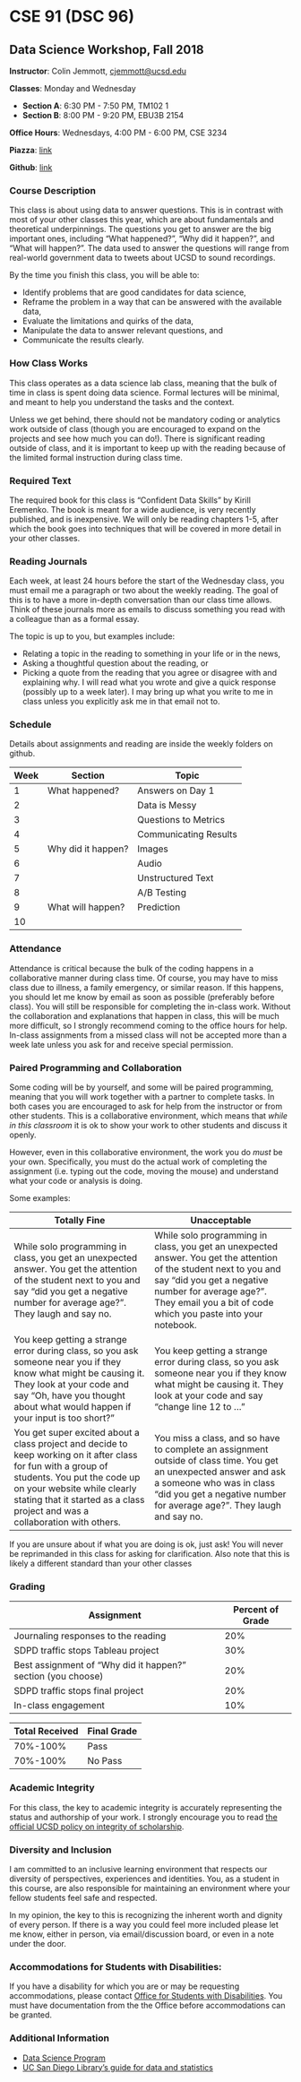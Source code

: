 # CSE 91 (DSC 96)
## Data Science Workshop, Fall 2018

**Instructor**: Colin Jemmott, cjemmott@ucsd.edu

**Classes**: Monday and Wednesday
* **Section A**: 6:30 PM - 7:50 PM, TM102 1
* **Section B**: 8:00 PM - 9:20 PM, EBU3B 2154

**Office Hours**: Wednesdays, 4:00 PM - 6:00 PM, CSE 3234

**Piazza**: [link](https://piazza.com/class/jm55qhxff665xt)

**Github**: [link](https://github.com/jemmott/dsc-96/)

### Course Description
This class is about using data to answer questions.  This is in contrast with most of your other classes this year, which are about fundamentals and theoretical underpinnings.  The questions you get to answer are the big important ones, including “What happened?”, “Why did it happen?”, and “What will happen?”.  The data used to answer the questions will range from real-world government data to tweets about UCSD to sound recordings. 

By the time you finish this class, you will be able to:
* Identify problems that are good candidates for data science,
* Reframe the problem in a way that can be answered with the available data,
* Evaluate the limitations and quirks of the data,
* Manipulate the data to answer relevant questions, and
* Communicate the results clearly.

### How Class Works
This class operates as a data science lab class, meaning that the bulk of time in class is spent doing data science.  Formal lectures will be minimal, and meant to help you understand the tasks and the context.

Unless we get behind, there should not be mandatory coding or analytics work outside of class (though you are encouraged to expand on the projects and see how much you can do!).  There is significant reading outside of class, and it is important to keep up with the reading because of the limited formal instruction during class time.

### Required Text
The required book for this class is “Confident Data Skills” by Kirill Eremenko.  The book is meant for a wide audience, is very recently published, and is inexpensive.  We will only be reading chapters 1-5, after which the book goes into techniques that will be covered in more detail in your other classes.  

### Reading Journals
Each week, at least 24 hours before the start of the Wednesday class, you must email me a paragraph or two about the weekly reading.  The goal of this is to have a more in-depth conversation than our class time allows.  Think of these journals more as emails to discuss something you read with a colleague than as a formal essay.

The topic is up to you, but examples include:
* Relating a topic in the reading to something in your life or in the news,
* Asking a thoughtful question about the reading, or
* Picking a quote from the reading that you agree or disagree with and explaining why.
I will read what you wrote and give a quick response (possibly up to a week later).  I may bring up what you write to me in class unless you explicitly ask me in that email not to.

### Schedule
Details about assignments and reading are inside the weekly folders on github.

Week | Section | Topic
--- | --- | ---
1 | What happened? | Answers on Day 1
2 |  | Data is Messy
3 |  | Questions to Metrics
4 |  | Communicating Results
5 | Why did it happen? | Images
6 |  | Audio
7 |  | Unstructured Text
8 |  | A/B Testing
9 | What will happen? | Prediction
10 |  | 

### Attendance
Attendance is critical because the bulk of the coding happens in a collaborative manner during class time.  Of course, you may have to miss class due to illness, a family emergency, or similar reason.  If this happens, you should let me know by email as soon as possible (preferably before class).  You will still be responsible for completing the in-class work.  Without the collaboration and explanations that happen in class, this will be much more difficult, so I strongly recommend coming to the office hours for help.  In-class assignments from a missed class will not be accepted more than a week late unless you ask for and receive special permission.

### Paired Programming and Collaboration
Some coding will be by yourself, and some will be paired programming, meaning that you will work together with a partner to complete tasks.  In both cases you are encouraged to ask for help from the instructor or from other students.  This is a collaborative environment, which means that *while in this classroom* it is ok to show your work to other students and discuss it openly.

However, even in this collaborative environment, the work you do *must* be your own.  Specifically, you must do the actual work of completing the assignment (i.e. typing out the code, moving the mouse) and understand what your code or analysis is doing.

Some examples:

Totally Fine | Unacceptable
--- | ---
While solo programming in class, you get an unexpected answer.  You get the attention of the student next to you and say “did you get a negative number for average age?”.  They laugh and say no. | While solo programming in class, you get an unexpected answer.  You get the attention of the student next to you and say “did you get a negative number for average age?”.  They email you a bit of code which you paste into your notebook.
You keep getting a strange error during class, so you ask someone near you if they know what might be causing it.  They look at your code and say “Oh, have you thought about what would happen if your input is too short?” | You keep getting a strange error during class, so you ask someone near you if they know what might be causing it.  They look at your code and say “change line 12 to …”
You get super excited about a class project and decide to keep working on it after class for fun with a group of students.  You put the code up on your website while clearly stating that it started as a class project and was a collaboration with others. | You miss a class, and so have to complete an assignment outside of class time.  You get an unexpected answer and ask a someone who was in class “did you get a negative number for average age?”.  They laugh and say no.

If you are unsure about if what you are doing is ok, just ask!  You will never be reprimanded in this class for asking for clarification. Also note that this is likely a different standard than your other classes

### Grading
Assignment | Percent of Grade
--- | ---
Journaling responses to the reading | 20%
SDPD traffic stops Tableau project | 30%
Best assignment of “Why did it happen?” section (you choose) | 20%
SDPD traffic stops final project | 20%
In-class engagement | 10%

Total Received | Final Grade
--- | ---
70%-100% | Pass
70%-100% | No Pass

### Academic Integrity
For this class, the key to academic integrity is accurately representing the status and authorship of your work.  I strongly encourage you to read [the official UCSD policy on integrity of scholarship](http://senate.ucsd.edu/Operating-Procedures/Senate-Manual/Appendices/2).

### Diversity and Inclusion
I am committed to an inclusive learning environment that respects our diversity of perspectives, experiences and identities. You, as a student in this course, are also responsible for maintaining an environment where your fellow students feel safe and respected.  

In my opinion, the key to this is recognizing the inherent worth and dignity of every person.  If there is a way you could feel more included please let me know, either in person, via email/discussion board, or even in a note under the door. 
 
### Accommodations for Students with Disabilities:
If you have a disability for which you are or may be requesting accommodations, please contact [Office for Students with Disabilities](https://students.ucsd.edu/well-being/disability-services/).  You must have documentation from the the Office before accommodations can be granted.
 
### Additional Information
* [Data Science Program](http://datascience.ucsd.edu/academics/undergraduate/index.html)
* [UC San Diego Library’s guide for data and statistics](http://ucsd.libguides.com/data-statistics)
